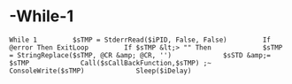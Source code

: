 # -While-1
    While 1         $sTMP = StderrRead($iPID, False, False)         If @error Then ExitLoop         If $sTMP &lt;> "" Then             $sTMP = StringReplace($sTMP, @CR &amp; @CR, '')             $sSTD &amp;= $sTMP             Call($sCallBackFunction,$sTMP) ;~          ConsoleWrite($sTMP)             Sleep($iDelay)
